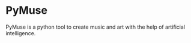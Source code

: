 # PyMuse
PyMuse is a python tool to create music and art with the help of artificial intelligence.


